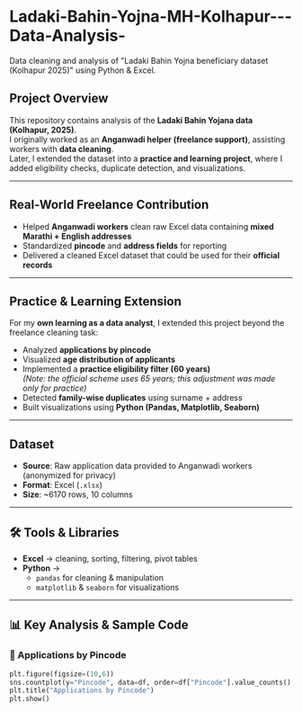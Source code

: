 # Ladaki-Bahin-Yojna-MH-Kolhapur---Data-Analysis-
Data cleaning and analysis of "Ladaki Bahin Yojna beneficiary dataset (Kolhapur 2025)" using Python &amp; Excel.
##  Project Overview
This repository contains analysis of the **Ladaki Bahin Yojana data (Kolhapur, 2025)**.  
I originally worked as an **Anganwadi helper (freelance support)**, assisting workers with **data cleaning**.  
Later, I extended the dataset into a **practice and learning project**, where I added eligibility checks, duplicate detection, and visualizations.

---

##  Real-World Freelance Contribution
- Helped **Anganwadi workers** clean raw Excel data containing **mixed Marathi + English addresses**  
- Standardized **pincode** and **address fields** for reporting  
- Delivered a cleaned Excel dataset that could be used for their **official records**  

---

##  Practice & Learning Extension
For my **own learning as a data analyst**, I extended this project beyond the freelance cleaning task:  

-  Analyzed **applications by pincode**  
-  Visualized **age distribution of applicants**  
-  Implemented a **practice eligibility filter (60 years)**  
  *(Note: the official scheme uses 65 years; this adjustment was made only for practice)*  
-  Detected **family-wise duplicates** using surname + address  
-  Built visualizations using **Python (Pandas, Matplotlib, Seaborn)**  

---

##  Dataset
- **Source**: Raw application data provided to Anganwadi workers (anonymized for privacy)  
- **Format**: Excel (`.xlsx`)  
- **Size**: ~6170 rows, 10 columns  

---

## 🛠️ Tools & Libraries
- **Excel** → cleaning, sorting, filtering, pivot tables  
- **Python** →  
  - `pandas` for cleaning & manipulation  
  - `matplotlib` & `seaborn` for visualizations  

---

## 📊 Key Analysis & Sample Code

### 🔹 Applications by Pincode
```python
plt.figure(figsize=(10,6))
sns.countplot(y="Pincode", data=df, order=df["Pincode"].value_counts().index)
plt.title("Applications by Pincode")
plt.show()
